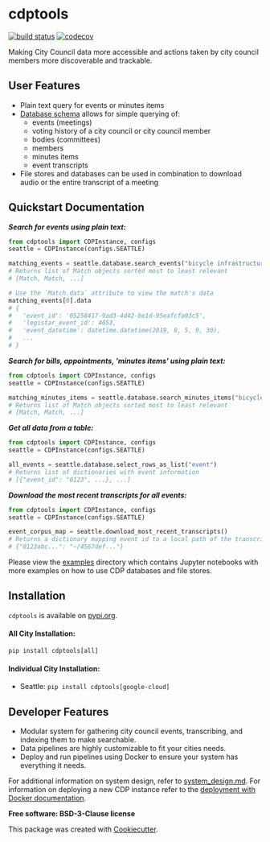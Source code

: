 # cdptools

[![build status](https://travis-ci.com/CouncilDataProject/cdptools.svg?branch=master)](https://travis-ci.com/CouncilDataProject/cdptools)
[![codecov](https://codecov.io/gh/CouncilDataProject/cdptools/branch/master/graph/badge.svg)](https://codecov.io/gh/CouncilDataProject/cdptools)


Making City Council data more accessible and actions taken by city council members more discoverable and trackable.

## User Features
* Plain text query for events or minutes items
* [Database schema](docs/resources/database_diagram.pdf) allows for simple querying of:
    * events (meetings)
    * voting history of a city council or city council member
    * bodies (committees)
    * members
    * minutes items
    * event transcripts
* File stores and databases can be used in combination to download audio or the entire transcript of a meeting

## Quickstart Documentation

***Search for events using plain text:***
```python
from cdptools import CDPInstance, configs
seattle = CDPInstance(configs.SEATTLE)

matching_events = seattle.database.search_events("bicycle infrastructure, pedestrian mobility")
# Returns list of Match objects sorted most to least relevant
# [Match, Match, ...]

# Use the `Match.data` attribute to view the match's data
matching_events[0].data
# {
#   'event_id': '05258417-9ad3-4d42-be1d-95eafcfa03c5',
#   'legistar_event_id': 4053,
#   'event_datetime': datetime.datetime(2019, 8, 5, 9, 30),
#   ...
# }
```

***Search for bills, appointments, 'minutes items' using plain text:***
```python
from cdptools import CDPInstance, configs
seattle = CDPInstance(configs.SEATTLE)

matching_minutes_items = seattle.database.search_minutes_items("bicycle infrastructure")
# Returns list of Match objects sorted most to least relevant
# [Match, Match, ...]
```

***Get all data from a table:***
```python
from cdptools import CDPInstance, configs
seattle = CDPInstance(configs.SEATTLE)

all_events = seattle.database.select_rows_as_list("event")
# Returns list of dictionaries with event information
# [{"event_id": "0123", ...}, ...]
```

***Download the most recent transcripts for all events:***
```python
from cdptools import CDPInstance, configs
seattle = CDPInstance(configs.SEATTLE)

event_corpus_map = seattle.download_most_recent_transcripts()
# Returns a dictionary mapping event id to a local path of the transcript
# {"0123abc...": "~/4567def..."}
```

Please view the [examples](/examples) directory which contains Jupyter notebooks with more examples on how to use CDP
databases and file stores.

## Installation
`cdptools` is available on [pypi.org](https://pypi.org/project/cdptools/).

#### All City Installation:
`pip install cdptools[all]`

#### Individual City Installation:
* Seattle: `pip install cdptools[google-cloud]`

## Developer Features
* Modular system for gathering city council events, transcribing, and indexing them to make searchable.
* Data pipelines are highly customizable to fit your cities needs.
* Deploy and run pipelines using Docker to ensure your system has everything it needs.

For additional information on system design, refer to [system_design.md](docs/system_design.md).
For information on deploying a new CDP instance refer to the [deployment with Docker documentation](deploy/).

**Free software: BSD-3-Clause license**

This package was created with [Cookiecutter](https://github.com/audreyr/cookiecutter).

